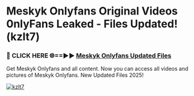 # Meskyk Onlyfans Original Videos 0nlyFans Leaked - Files Updated! (kzlt7)

<h3>🔴 CLICK HERE 🌐==►► <a href="https://tinyurl.com/ehrbuxhb" rel="nofollow">Meskyk Onlyfans Updated Files</a></h3>

Get Meskyk Onlyfans and all content. Now you can access all videos and pictures of Meskyk Onlyfans. New Updated Files 2025!

[![kzlt7](https://i.imgur.com/lVYEuWS.gif)](https://tinyurl.com/ehrbuxhb)
